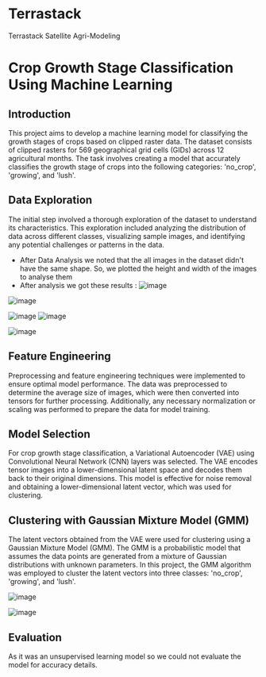 # Terrastack
Terrastack Satellite Agri-Modeling

# Crop Growth Stage Classification Using Machine Learning

## Introduction

This project aims to develop a machine learning model for classifying the growth stages of crops based on clipped raster data. The dataset consists of clipped rasters for 569 geographical grid cells (GIDs) across 12 agricultural months. The task involves creating a model that accurately classifies the growth stage of crops into the following categories: 'no_crop', 'growing', and 'lush'.

## Data Exploration

The initial step involved a thorough exploration of the dataset to understand its characteristics. This exploration included analyzing the distribution of data across different classes, visualizing sample images, and identifying any potential challenges or patterns in the data.

- After Data Analysis we noted that the all images in the dataset didn't have the same shape. So, we plotted the height and width of the images to analyse them 
- After analysis we got these results : ![image](https://github.com/skillingshark/Terrastack/assets/117962699/dd705c32-a884-42e3-bcc6-4f670acb0224)

![image](https://github.com/skillingshark/Terrastack/assets/117962699/03664676-4ed6-4e57-a85d-896e26a86cf9)


  ![image](https://github.com/skillingshark/Terrastack/assets/117962699/94dbaff7-c72b-49c2-85da-88d358263379)  ![image](https://github.com/skillingshark/Terrastack/assets/117962699/e123bca8-3b50-46f9-a8ca-6eebf416a529)

 

  ![image](https://github.com/skillingshark/Terrastack/assets/117962699/60e0dbee-a2e8-4b90-b9d6-007537bc378f)


## Feature Engineering

Preprocessing and feature engineering techniques were implemented to ensure optimal model performance. The data was preprocessed to determine the average size of images, which were then converted into tensors for further processing. Additionally, any necessary normalization or scaling was performed to prepare the data for model training.

## Model Selection

For crop growth stage classification, a Variational Autoencoder (VAE) using Convolutional Neural Network (CNN) layers was selected. The VAE encodes tensor images into a lower-dimensional latent space and decodes them back to their original dimensions. This model is effective for noise removal and obtaining a lower-dimensional latent vector, which was used for clustering.

## Clustering with Gaussian Mixture Model (GMM)

The latent vectors obtained from the VAE were used for clustering using a Gaussian Mixture Model (GMM). The GMM is a probabilistic model that assumes the data points are generated from a mixture of Gaussian distributions with unknown parameters. In this project, the GMM algorithm was employed to cluster the latent vectors into three classes: 'no_crop', 'growing', and 'lush'.

![image](https://github.com/skillingshark/Terrastack/assets/117962699/82382195-7a30-4417-8167-04f34294f845)

![image](https://github.com/skillingshark/Terrastack/assets/117962699/6b4153df-60ac-403c-860a-1262731a8380)

## Evaluation

As it was an unsupervised learning model so we could not evaluate the model for accuracy details.


